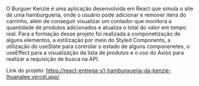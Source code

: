 O Burguer Kenzie é uma aplicação desenvolvida em React que simula o site de uma hamburgueria, onde o usuário pode adicionar e remover itens do carrinho, além de conseguir visualizar um contador que monitora a quantidade de produtos adicionados e atualiza o total do valor em tempo real. Para a formação desse projeto foi realizada a componetização de alguns elementos, a estilização por meio do Styled Components, a utilização do useState para controlar o estado de alguns componenetes, o useEffect para a visualização da lista de produtos e o uso do Axios para realizar a requisição de busca na API.

Link do projeto: https://react-entrega-s1-hamburgueria-da-kenzie-lhuanalee.vercel.app/
